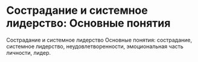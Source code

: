 # Сострадание и системное лидерство: Основные понятия

Сострадание и системное лидерство
Основные понятия: сострадание, системное лидерство, неудовлетворенности, эмоциональная часть личности, лидер.
